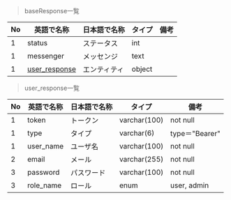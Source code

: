 
>baseResponse一覧

|No|英語で名称|日本語で名称|タイプ|備考|
|-|-|-|-|-|
|1|status|ステータス| int||
|1|messenger|メッセンジ|text||
|1|[user_response](#user_response一覧)|エンティティ|object |

>user_response一覧

|No|英語で名称|日本語で名称|タイプ|備考|
|-|-|-|-|-|
|1|token|トークン|varchar(100)|not null|
|1|type|タイプ|varchar(6)|type＝"Bearer"|
|1|user_name|ユーザ名|varchar(100)|not null|
|2|email|メール|varchar(255)|not null|
|3|password|パスワード|varchar(100)|not null|
|3|role_name|ロール|enum|user, admin|